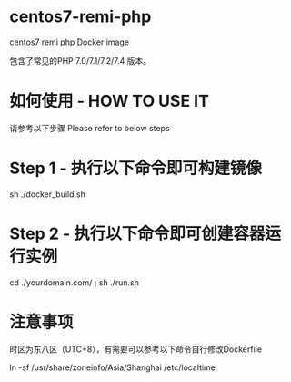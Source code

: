 # centos7-remi-php
centos7 remi php Docker image

包含了常见的PHP 7.0/7.1/7.2/7.4 版本。
# 如何使用 - HOW TO USE IT
请参考以下步骤 Please refer to below steps
# Step 1 - 执行以下命令即可构建镜像
sh ./docker_build.sh 
# Step 2 - 执行以下命令即可创建容器运行实例
cd ./yourdomain.com/ ; sh ./run.sh
# 注意事项
时区为东八区（UTC+8），有需要可以参考以下命令自行修改Dockerfile

ln -sf /usr/share/zoneinfo/Asia/Shanghai /etc/localtime
